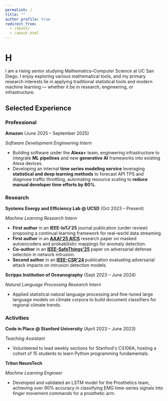 ```yaml
---
permalink: /
title: ""
author_profile: true
redirect_from: 
  - /about/
  - /about.html
---
```


<!-- Typing animated intro -->
<h1 data-aos="fade-in" style="margin-bottom: 1rem;">
  <span style="font-weight: bold;">H</span><span id="typed-intro" style="min-height: 2.5rem;"></span>
</h1>
<!-- <h1 id="typed-intro" data-aos="fade-in" style="margin-bottom: 1rem;"></h1>-->

<div data-aos="fade-up">
I am a rising senior studying Mathematics–Computer Science at UC San Diego. I enjoy exploring various mathematical tools, and my primary research interests lie in applying traditional statistical tools and modern machine learning — whether it be in research, engineering, or infrastructure.
</div>

<!-- Section Title -->
<div data-aos="fade-up">
<h2>Selected Experience</h2>
</div>

<!-- PROFESSIONAL -->
<div data-aos="fade-up">
<h3>Professional</h3>
</div>

<div class="experience-card" data-aos="zoom-in" style="--bg: url('/images/amazon.png');">
  <p class="experience-title"><strong>Amazon</strong> (June 2025 – September 2025)</p>
  <p class="experience-subtitle"><em>Software Development Engineering Intern</em></p>
  <ul>
    <li>Building software under the <strong>Alexa+</strong> team, engineering infrastructure to integrate <strong>ML pipelines</strong> and new <strong>generative AI</strong> frameworks into existing Alexa devices.</li>
    <li>Developing an internal <strong>time series modeling service</strong> leveraging <strong>statistical and deep learning methods</strong> to forecast API TPS and diagnose traffic throttling, automating resource scaling to <strong>reduce manual developer time efforts by 80%</strong>.</li>
  </ul>
</div>

<!-- RESEARCH -->
<div data-aos="fade-up">
<h3>Research</h3>
</div>

<div class="experience-card" data-aos="zoom-in" style="--bg: url('/images/ucsd.png');">
  <p class="experience-title"><strong>Systems Energy and Efficiency Lab @ UCSD</strong> (Oct 2023 – Present)</p>
  <p class="experience-subtitle"><em>Machine Learning Research Intern</em></p>
  <ul>
    <li><strong>First author</strong> in an 
      <strong>IEEE-IoTJ'25</strong> 
      journal publication (under review) proposing a continual learning framework for real-world data streaming.</li>
    <li><strong>First author</strong> in an 
      <strong><a href="https://arxiv.org/abs/2502.07119" target="_blank" rel="noopener noreferrer">AAAI'25 AICS</a></strong> 
      research paper on masked autoencoders and probabilistic mappings for anomaly detection.</li>
    <li><strong>Co-author</strong> in an 
      <strong><a href="https://arxiv.org/abs/2504.13301" target="_blank" rel="noopener noreferrer">IEEE-SafeThings'25</a></strong> 
      paper on adversarial defense selection in network intrusion.</li>
    <li><strong>Second author</strong> in an 
      <strong><a href="https://ieeexplore.ieee.org/document/10679443" target="_blank" rel="noopener noreferrer">IEEE-CSR'24</a></strong> 
      publication evaluating adversarial attack impacts on intrusion detection models.</li>
  </ul>
</div>
<div class="experience-card" data-aos="zoom-in" style="--bg: url('/images/scripps.png');">
  <p class="experience-title"><strong>Scripps Institution of Oceanography</strong> (Sept 2023 – June 2024)</p>
  <p class="experience-subtitle"><em>Natural Language Processing Research Intern</em></p>
  <ul>
    <li>Applied statistical natural language processing and fine-tuned large language models on climate corpora to build document classifiers for regional climate trends.</li>
  </ul>
</div>

<!-- ACTIVITIES -->
<div data-aos="fade-up">
<h3>Activities</h3>
</div>

<div class="experience-card" data-aos="zoom-in" style="--bg: url('/images/stanford-logo.png');">
  <p class="experience-title"><strong>Code in Place @ Stanford University</strong> (April 2023 – June 2023)</p>
  <p class="experience-subtitle"><em>Teaching Assistant</em></p>
  <ul>
    <li>Volunteered to lead weekly sections for Stanford's CS106A, hosting a cohort of 15 students to learn Python programming fundamentals.</li>
  </ul>
</div>


<div class="experience-card" data-aos="zoom-in" style="--bg: url('/images/tnt.png');">
  <p class="experience-title"><strong>Triton NeuroTech</strong></p>
  <p class="experience-subtitle"><em>Machine Learning Engineer</em></p>
  <ul>
    <li>Developed and validated an LSTM model for the Prosthetics team, achieving over 90% accuracy in classifying EMG time-series signals into finger movement commands for a prosthetic arm.</li>
  </ul>
</div>

<!-- Extra space to ensure scroll -->
<div style="height: 100vh;"></div>
